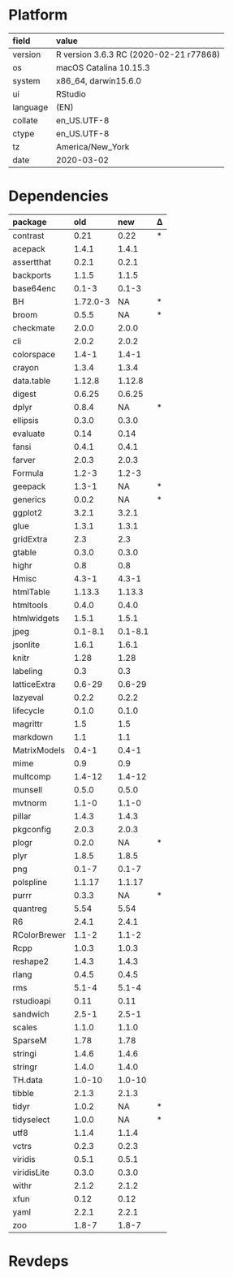# Platform

|field    |value                                  |
|:--------|:--------------------------------------|
|version  |R version 3.6.3 RC (2020-02-21 r77868) |
|os       |macOS Catalina 10.15.3                 |
|system   |x86_64, darwin15.6.0                   |
|ui       |RStudio                                |
|language |(EN)                                   |
|collate  |en_US.UTF-8                            |
|ctype    |en_US.UTF-8                            |
|tz       |America/New_York                       |
|date     |2020-03-02                             |

# Dependencies

|package      |old      |new     |Δ  |
|:------------|:--------|:-------|:--|
|contrast     |0.21     |0.22    |*  |
|acepack      |1.4.1    |1.4.1   |   |
|assertthat   |0.2.1    |0.2.1   |   |
|backports    |1.1.5    |1.1.5   |   |
|base64enc    |0.1-3    |0.1-3   |   |
|BH           |1.72.0-3 |NA      |*  |
|broom        |0.5.5    |NA      |*  |
|checkmate    |2.0.0    |2.0.0   |   |
|cli          |2.0.2    |2.0.2   |   |
|colorspace   |1.4-1    |1.4-1   |   |
|crayon       |1.3.4    |1.3.4   |   |
|data.table   |1.12.8   |1.12.8  |   |
|digest       |0.6.25   |0.6.25  |   |
|dplyr        |0.8.4    |NA      |*  |
|ellipsis     |0.3.0    |0.3.0   |   |
|evaluate     |0.14     |0.14    |   |
|fansi        |0.4.1    |0.4.1   |   |
|farver       |2.0.3    |2.0.3   |   |
|Formula      |1.2-3    |1.2-3   |   |
|geepack      |1.3-1    |NA      |*  |
|generics     |0.0.2    |NA      |*  |
|ggplot2      |3.2.1    |3.2.1   |   |
|glue         |1.3.1    |1.3.1   |   |
|gridExtra    |2.3      |2.3     |   |
|gtable       |0.3.0    |0.3.0   |   |
|highr        |0.8      |0.8     |   |
|Hmisc        |4.3-1    |4.3-1   |   |
|htmlTable    |1.13.3   |1.13.3  |   |
|htmltools    |0.4.0    |0.4.0   |   |
|htmlwidgets  |1.5.1    |1.5.1   |   |
|jpeg         |0.1-8.1  |0.1-8.1 |   |
|jsonlite     |1.6.1    |1.6.1   |   |
|knitr        |1.28     |1.28    |   |
|labeling     |0.3      |0.3     |   |
|latticeExtra |0.6-29   |0.6-29  |   |
|lazyeval     |0.2.2    |0.2.2   |   |
|lifecycle    |0.1.0    |0.1.0   |   |
|magrittr     |1.5      |1.5     |   |
|markdown     |1.1      |1.1     |   |
|MatrixModels |0.4-1    |0.4-1   |   |
|mime         |0.9      |0.9     |   |
|multcomp     |1.4-12   |1.4-12  |   |
|munsell      |0.5.0    |0.5.0   |   |
|mvtnorm      |1.1-0    |1.1-0   |   |
|pillar       |1.4.3    |1.4.3   |   |
|pkgconfig    |2.0.3    |2.0.3   |   |
|plogr        |0.2.0    |NA      |*  |
|plyr         |1.8.5    |1.8.5   |   |
|png          |0.1-7    |0.1-7   |   |
|polspline    |1.1.17   |1.1.17  |   |
|purrr        |0.3.3    |NA      |*  |
|quantreg     |5.54     |5.54    |   |
|R6           |2.4.1    |2.4.1   |   |
|RColorBrewer |1.1-2    |1.1-2   |   |
|Rcpp         |1.0.3    |1.0.3   |   |
|reshape2     |1.4.3    |1.4.3   |   |
|rlang        |0.4.5    |0.4.5   |   |
|rms          |5.1-4    |5.1-4   |   |
|rstudioapi   |0.11     |0.11    |   |
|sandwich     |2.5-1    |2.5-1   |   |
|scales       |1.1.0    |1.1.0   |   |
|SparseM      |1.78     |1.78    |   |
|stringi      |1.4.6    |1.4.6   |   |
|stringr      |1.4.0    |1.4.0   |   |
|TH.data      |1.0-10   |1.0-10  |   |
|tibble       |2.1.3    |2.1.3   |   |
|tidyr        |1.0.2    |NA      |*  |
|tidyselect   |1.0.0    |NA      |*  |
|utf8         |1.1.4    |1.1.4   |   |
|vctrs        |0.2.3    |0.2.3   |   |
|viridis      |0.5.1    |0.5.1   |   |
|viridisLite  |0.3.0    |0.3.0   |   |
|withr        |2.1.2    |2.1.2   |   |
|xfun         |0.12     |0.12    |   |
|yaml         |2.2.1    |2.2.1   |   |
|zoo          |1.8-7    |1.8-7   |   |

# Revdeps

